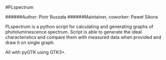 #PLspectrum

######Author: Piotr Ruszała
######Maintainer, coworker: Paweł Sikora

PLspectrum is a python script for calculating and generating graphs of photoluminescence spectrum.
Script is able to generate the ideal characteristics and compare them with measured data when provided
and draw it on single graph.

All with pyGTK using GTK3+.
